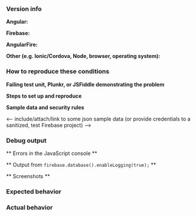 <!--

IMPORTANT! YOU MUST FOLLOW THESE INSTRUCTIONS OR YOUR ISSUE WILL BE CLOSED.

Thank you for contributing to the Firebase community!

Have a usage question?
=======================
We get lots of those and we love helping you, but GitHub is not the best place for them and they
will be closed. Here are some resources to get help:

- Start with the README: https://github.com/angular/angularfire2
- Go through the Developer's Guide: https://github.com/angular/angularfire2#developer-guide
- Read the full API reference: https://github.com/angular/angularfire2/blob/master/docs/api-reference.md

If the official documentation doesn't help, try asking through our officially supported channels:

- Angular Google Group: https://groups.google.com/forum/#!forum/angular
- Firebase Google Group: https://groups.google.com/forum/#!forum/firebase-talk
- Stack Overflow: https://stackoverflow.com/questions/tagged/angular (include the firebase and angularfire tags, too!)

*Please avoid double posting across multiple channels!*

Think you found a bug?
=======================
Yeah, we're definitely not perfect! Please use the bug report template below and include a minimal
repro when opening the issue.

Have a feature request?
========================
Great, we love hearing how we can improve our products! Remove the template below and
provide an explanation of your feature request. Provide code samples if applicable. Try to
think about what it will allow you to do that you can't do today? How will it make current
workarounds straightforward? What potential bugs and edge cases does it help to avoid?

-->


### Version info

<!-- What versions of the following libraries are you using? Note that your issue may already
be fixed in the latest versions. -->

**Angular:**

**Firebase:**

**AngularFire:**

**Other (e.g. Ionic/Cordova, Node, browser, operating system):**

### How to reproduce these conditions

**Failing test unit, Plunkr, or JSFiddle demonstrating the problem**

<!-- 
Provide a failing test unit, or create a minimal, complete, and 
verifiable example (http://stackoverflow.com/help/mcve) using either 
Plunker (http://plnkr.co/) or JSFiddle (https://jsfiddle.net/).
-->

**Steps to set up and reproduce**

<!-- detailed instructions to run your minimal repro or to recreate the environment -->

**Sample data and security rules**

<-- include/attach/link to some json sample data (or provide credentials to a sanitized, test Firebase project) -->

### Debug output

** Errors in the JavaScript console **

** Output from `firebase.database().enableLogging(true);` **

** Screenshots **

### Expected behavior

<!-- What is the expected behavior? -->

### Actual behavior

<!-- What is the actual behavior? -->
